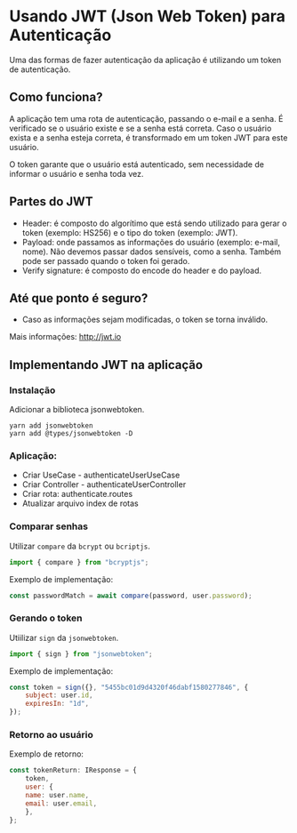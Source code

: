 # Usando JWT (Json Web Token) para Autenticação

Uma das formas de fazer autenticação da aplicação é utilizando um token de autenticação. 

## Como funciona?
A aplicação tem uma rota de autenticação, passando o e-mail e a senha. 
É verificado se o usuário existe e se a senha está correta.
Caso o usuário exista e a senha esteja correta, é transformado em um token JWT para este usuário.

O token garante que o usuário está autenticado, sem necessidade de informar o usuário e senha toda vez.

## Partes do JWT
- Header: é composto do algorítimo que está sendo utilizado para gerar o token (exemplo: HS256) e o tipo do token (exemplo: JWT).
- Payload: onde passamos as informações do usuário (exemplo: e-mail, nome). Não devemos passar dados sensíveis, como a senha. Também pode ser passado quando o token foi gerado.
- Verify signature: é composto do encode do header e do payload.

## Até que ponto é seguro?
- Caso as informações sejam modificadas, o token se torna inválido.

Mais informações: http://jwt.io

## Implementando JWT na aplicação

### Instalação
Adicionar a biblioteca jsonwebtoken.
```shell
yarn add jsonwebtoken
yarn add @types/jsonwebtoken -D
```

### Aplicação:
- Criar UseCase - authenticateUserUseCase
- Criar Controller - authenticateUserController
- Criar rota: authenticate.routes
- Atualizar arquivo index de rotas

### Comparar senhas
Utilizar `compare` da `bcrypt` ou `bcriptjs`.
```javascript
import { compare } from "bcryptjs";
```

Exemplo de implementação:
```javascript
const passwordMatch = await compare(password, user.password);
```

### Gerando o token 
Utiilizar `sign` da `jsonwebtoken`.
```javascript
import { sign } from "jsonwebtoken";
```

Exemplo de implementação:
```javascript
const token = sign({}, "5455bc01d9d4320f46dabf1580277846", {
    subject: user.id,
    expiresIn: "1d",
});
```

### Retorno ao usuário
Exemplo de retorno:
```javascript
const tokenReturn: IResponse = {
    token,
    user: {
    name: user.name,
    email: user.email,
    },
};
```
